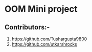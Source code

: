 # OOM Mini project

## Contributors:-
1) https://github.com/Tushargupta9800
2) https://github.com/utkarshrocks
